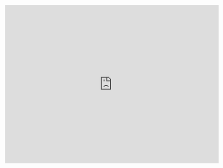 <iframe src="https://docs.google.com/forms/d/e/1FAIpQLSfPeWKSz_wBSFZ9Gee4sXoqR8GexDsHycDmRgeNyeBp5p_H5A/viewform?embedded=true" width="700" height="520" frameborder="0" marginheight="0" marginwidth="0">Loading...</iframe>
